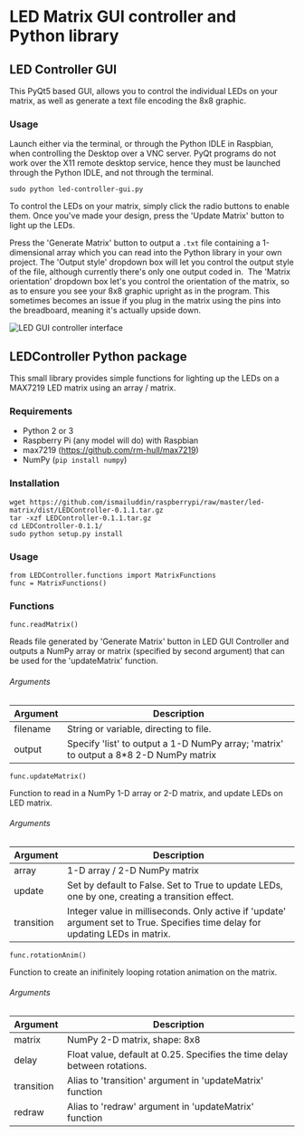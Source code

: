 LED Matrix GUI controller and Python library
===========
## LED Controller GUI
This PyQt5 based GUI, allows you to control the individual LEDs on your matrix, as well as generate a text file encoding the 8x8 graphic.

### Usage
Launch either via the terminal, or through the Python IDLE in Raspbian, when controlling the Desktop over a VNC server. PyQt programs do not work over the X11 remote desktop service, hence they must be launched through the Python IDLE, and not through the terminal.
```
sudo python led-controller-gui.py
```
To control the LEDs on your matrix, simply click the radio buttons to enable them. Once you've made your design, press the 'Update Matrix' button to light up the LEDs. 

Press the 'Generate Matrix' button to output a `.txt` file containing a 1-dimensional array which you can read into the Python library in your own project. The 'Output style' dropdown box will let you control the output style of the file, although currently there's only one output coded in. 
The 'Matrix orientation' dropdown box let's you control the orientation of the matrix, so as to ensure you see your 8x8 graphic upright as in the program. This sometimes becomes an issue if you plug in the matrix using the pins into the breadboard, meaning it's actually upside down.

![LED GUI controller interface](http://www.scienceexposure.com/wp-content/uploads/2015/07/led-gui-screenshot.png)

## LEDController Python package
This small library provides simple functions for lighting up the LEDs on a MAX7219 LED matrix using an array / matrix.

### Requirements
* Python 2 or 3
* Raspberry Pi (any model will do) with Raspbian
* max7219 (https://github.com/rm-hull/max7219)
* NumPy (`pip install numpy`)

### Installation
```
wget https://github.com/ismailuddin/raspberrypi/raw/master/led-matrix/dist/LEDController-0.1.1.tar.gz
tar -xzf LEDController-0.1.1.tar.gz
cd LEDController-0.1.1/
sudo python setup.py install
```

### Usage
```
from LEDController.functions import MatrixFunctions
func = MatrixFunctions()
```

### Functions
`func.readMatrix()`

Reads file generated by 'Generate Matrix' button in LED GUI Controller
and outputs a NumPy array or matrix (specified by second argument) that
can be used for the 'updateMatrix' function.

###### Arguments
Argument | Description
--- | ---
filename | String or variable, directing to file.
output  | Specify 'list' to output a 1-D NumPy array; 'matrix' to output a 8*8 2-D NumPy matrix

`func.updateMatrix()`

Function to read in a NumPy 1-D array or 2-D matrix, and update
LEDs on LED matrix.

###### Arguments
Argument | Description
--- | ---
array | 1-D array / 2-D NumPy matrix
update  | Set by default to False. Set to True to update LEDs, one by one, creating a transition effect.
transition  | Integer value in milliseconds. Only active if 'update' argument set to True. Specifies time delay for updating LEDs in matrix.

`func.rotationAnim()`

Function to create an inifinitely looping rotation animation on the matrix.

###### Arguments
Argument | Description
--- | ---
matrix  | NumPy 2-D matrix, shape: 8x8
delay | Float value, default at 0.25. Specifies the time delay between rotations.
transition  | Alias to 'transition' argument in 'updateMatrix' function
redraw  | Alias to 'redraw' argument in 'updateMatrix' function
